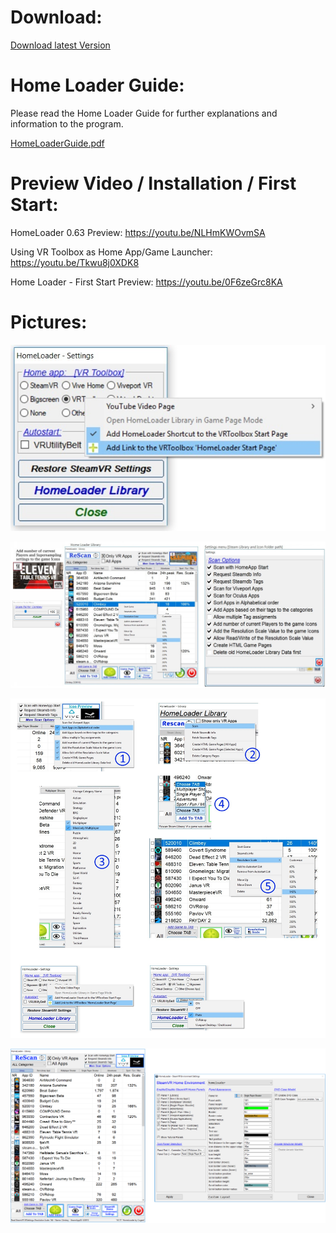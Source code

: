 # Download:
[Download latest Version](https://github.com/CogentHub/HomeLoader/releases/)

# Home Loader Guide:
Please read the Home Loader Guide for further explanations and information to the program.

[HomeLoaderGuide.pdf](https://github.com/CogentHub/HomeLoader/blob/master/HomeLoaderGuide.pdf)

# Preview Video / Installation / First Start:
HomeLoader 0.63 Preview: https://youtu.be/NLHmKWOvmSA

Using VR Toolbox as Home App/Game Launcher: https://youtu.be/Tkwu8j0XDK8

Home Loader - First Start Preview: https://youtu.be/0F6zeGrc8KA

# Pictures:

![logo](preview/Settings_1.jpg) 

![logo](preview/HomeLoader_pics_1.jpg) 

![logo](preview/Preview_0.jpg) 

![logo](preview/Tut_img_0.png) 
